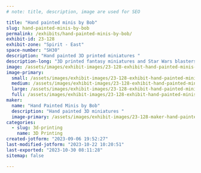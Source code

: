 ```yaml
---
# note: title, description, image are used for SEO

title: "Hand painted minis by Bob"
slug: hand-painted-minis-by-bob
permalink: /exhibits/hand-painted-minis-by-bob/
exhibit-id: 23-128
exhibit-zone: "Spirit - East"
space-number: "SH30"
description: "Hand painted 3D printed miniatures "
description-long: "3D printed fantasy miniatures and Star Wars blasters and miniature Star Wars helmets all hand painted by Bob"
image: /assets/images/exhibit-images/23-128-exhibit-hand-painted-minis-by-bob-img-1996-large.jpeg
image-primary: 
  small: /assets/images/exhibit-images/23-128-exhibit-hand-painted-minis-by-bob-img-1996-small.jpeg
  medium: /assets/images/exhibit-images/23-128-exhibit-hand-painted-minis-by-bob-img-1996-medium.jpeg
  large: /assets/images/exhibit-images/23-128-exhibit-hand-painted-minis-by-bob-img-1996-large.jpeg
  full: /assets/images/exhibit-images/23-128-exhibit-hand-painted-minis-by-bob-img-1996-full.jpeg
maker: 
  name: "Hand Painted Minis by Bob"
  description: "Hand painted 3D miniatures "
  image-primary: /assets/images/exhibit-images/23-128-maker-hand-painted-minis-by-bob-img-2419-medium.jpeg
categories: 
  - slug: 3d-printing
    name: 3D Printing
created-jotform: "2023-09-06 19:52:27"
last-modified-jotform: "2023-10-22 10:20:51"
last-exported: "2023-10-30 08:11:28"
sitemap: false

---
```

